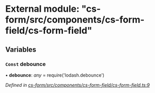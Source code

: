 # External module: "cs-form/src/components/cs-form-field/cs-form-field"

## Variables

### `Const` debounce

• **debounce**: *any* =  require('lodash.debounce')

*Defined in [cs-form/src/components/cs-form-field/cs-form-field.ts:9](https://github.com/TNOCS/csnext/blob/38d1409e/packages/cs-form/src/components/cs-form-field/cs-form-field.ts#L9)*
